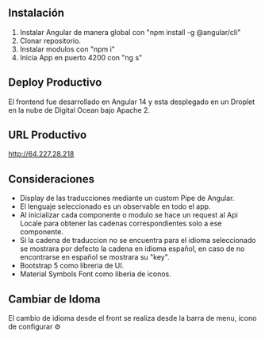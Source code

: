 ## Instalación

1. Instalar Angular de manera global con "npm install -g @angular/cli"
2. Clonar repositorio.
3. Instalar modulos con "npm i" 
4. Inicia App en puerto 4200 con "ng s"

## Deploy Productivo

El frontend fue desarrollado en Angular 14 y esta desplegado en un Droplet en la nube de Digital Ocean bajo Apache 2.

## URL Productivo
http://64.227.28.218

## Consideraciones

- Display de las traducciones mediante un custom Pipe de Angular. 
- El lenguaje seleccionado es un observable en todo el app.
- Al inicializar cada componente o modulo se hace un request al Api Locale para obtener las cadenas correspondientes solo a ese componente.
- Si la cadena de traduccion no se encuentra para el idioma seleccionado se mostrara por defecto la cadena en idioma español, en caso de no encontrarse en español se mostrara su "key".
- Bootstrap 5 como libreria de UI.
- Material Symbols Font como liberia de iconos.

## Cambiar de Idoma

El cambio de idioma desde el front se realiza desde la barra de menu, icono de configurar ⚙️